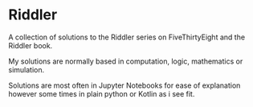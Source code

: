 # Riddler
A collection of solutions to the Riddler series on FiveThirtyEight and the Riddler book.

My solutions are normally based in computation, logic, mathematics or simulation.

Solutions are most often in Jupyter Notebooks for ease of explanation however some times in plain python or Kotlin as i see fit.
